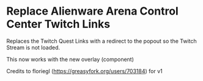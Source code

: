 # Replace Alienware Arena Control Center Twitch Links
Replaces the Twitch Quest Links with a redirect to the popout so the Twitch Stream is not loaded.


This now works with the new overlay (component)

Credits to floriegl (https://greasyfork.org/users/703184) for v1
